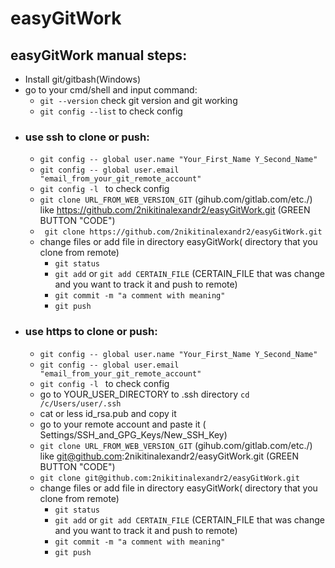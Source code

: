 # easyGitWork
## easyGitWork manual steps:
* Install git/gitbash(Windows)
* go to your cmd/shell and input command:
  +  `git --version` check git version and git working
  +  `git config --list` to check config
* ### use ssh to clone or push:
  +  `git config -- global user.name "Your_First_Name Y_Second_Name"`
  +  `git config -- global user.email "email_from_your_git_remote_account"`
  +  `git config -l ` to check config
  +  `git clone URL_FROM_WEB_VERSION_GIT` (gihub.com/gitlab.com/etc./) like https://github.com/2nikitinalexandr2/easyGitWork.git (GREEN BUTTON "CODE")
  +  ` git clone https://github.com/2nikitinalexandr2/easyGitWork.git`
  +   change files or add file in directory easyGitWork( directory that you clone from remote)
      + `git status` 
      + `git add` or `git add CERTAIN_FILE` (CERTAIN_FILE that was change and you want to track it and push to remote)
      + `git commit -m "a comment with meaning"`
      + `git push`
* ### use https to clone or push:
  +  `git config -- global user.name "Your_First_Name Y_Second_Name"`
  +  `git config -- global user.email "email_from_your_git_remote_account"`
  +  `git config -l ` to check config
  +  go to YOUR_USER_DIRECTORY to .ssh directory `cd /c/Users/user/.ssh`
  +  cat or less id_rsa.pub and copy it
  +  go to your remote account and paste it ( Settings/SSH_and_GPG_Keys/New_SSH_Key)
  +  `git clone URL_FROM_WEB_VERSION_GIT` (gihub.com/gitlab.com/etc./) like git@github.com:2nikitinalexandr2/easyGitWork.git (GREEN BUTTON "CODE")
  +  `git clone git@github.com:2nikitinalexandr2/easyGitWork.git`
  +   change files or add file in directory easyGitWork( directory that you clone from remote)
      + `git status` 
      + `git add` or `git add CERTAIN_FILE` (CERTAIN_FILE that was change and you want to track it and push to remote)
      + `git commit -m "a comment with meaning"`
      + `git push`

